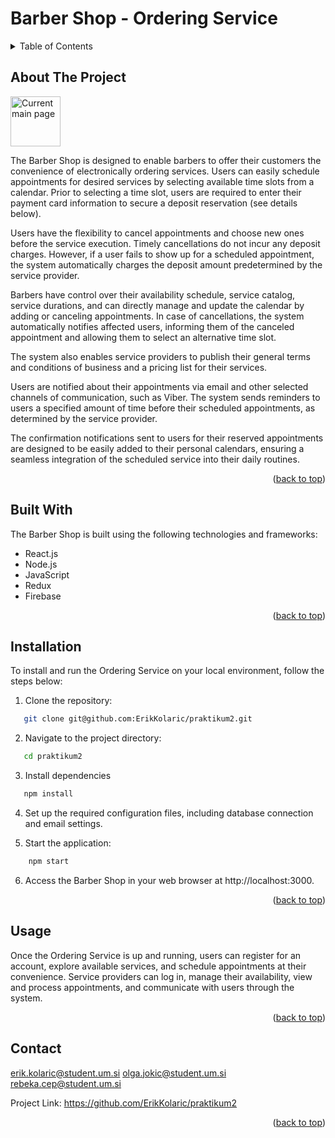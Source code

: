 <a name="readme-top"></a>

# Barber Shop - Ordering Service

<!-- TABLE OF CONTENTS -->
<details>
  <summary>Table of Contents</summary>
  <ol>
    <li>
      <a href="#about-the-project">About The Project</a>
      <ul>
        <li><a href="#built-with">Built With</a></li>
      </ul>
    </li>
    <li>
      <a href="#getting-started">Installation</a>
    </li>
    <li><a href="#usage">Usage</a></li>
    <li><a href="#contact">Contact</a></li>
  </ol>
</details>

<!-- ABOUT THE PROJECT -->

## About The Project

<a href="https://github.com/ErikKolaric/praktikum2">
    <img src="images/screenshot.png" alt="Current main page" width="80" height="80">
</a>

The Barber Shop is designed to enable barbers to offer their customers the convenience of electronically ordering services. Users can easily schedule appointments for desired services by selecting available time slots from a calendar. Prior to selecting a time slot, users are required to enter their payment card information to secure a deposit reservation (see details below).

Users have the flexibility to cancel appointments and choose new ones before the service execution. Timely cancellations do not incur any deposit charges. However, if a user fails to show up for a scheduled appointment, the system automatically charges the deposit amount predetermined by the service provider.

Barbers have control over their availability schedule, service catalog, service durations, and can directly manage and update the calendar by adding or canceling appointments. In case of cancellations, the system automatically notifies affected users, informing them of the canceled appointment and allowing them to select an alternative time slot.

The system also enables service providers to publish their general terms and conditions of business and a pricing list for their services.

Users are notified about their appointments via email and other selected channels of communication, such as Viber. The system sends reminders to users a specified amount of time before their scheduled appointments, as determined by the service provider.

The confirmation notifications sent to users for their reserved appointments are designed to be easily added to their personal calendars, ensuring a seamless integration of the scheduled service into their daily routines.

<p align="right">(<a href="#readme-top">back to top</a>)</p>

<!-- BUILT WITH -->

## Built With

The Barber Shop is built using the following technologies and frameworks:

- React.js
- Node.js
- JavaScript
- Redux
- Firebase

<p align="right">(<a href="#readme-top">back to top</a>)</p>

<!-- GETTING STARTED -->

## Installation

To install and run the Ordering Service on your local environment, follow the steps below:

1. Clone the repository:

```sh
   git clone git@github.com:ErikKolaric/praktikum2.git
```

2. Navigate to the project directory:
```sh
   cd praktikum2
```
3. Install dependencies

```sh
   npm install
```

4. Set up the required configuration files, including database connection and email settings.

5. Start the application:

```sh
    npm start
```

6. Access the Barber Shop in your web browser at http://localhost:3000.

<p align="right">(<a href="#readme-top">back to top</a>)</p>

<!-- USAGE EXAMPLES -->

## Usage

Once the Ordering Service is up and running, users can register for an account, explore available services, and schedule appointments at their convenience. Service providers can log in, manage their availability, view and process appointments, and communicate with users through the system.

<p align="right">(<a href="#readme-top">back to top</a>)</p>

<!-- CONTACT -->

## Contact

erik.kolaric@student.um.si olga.jokic@student.um.si rebeka.cep@student.um.si 

Project Link: https://github.com/ErikKolaric/praktikum2

<p align="right">(<a href="#readme-top">back to top</a>)</p>
